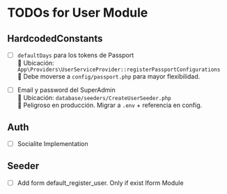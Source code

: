 # TODOs for User Module

## HardcodedConstants
- [ ] `defaultDays` para los tokens de Passport  
  📍 Ubicación: `App\Providers\UserServiceProvider::registerPassportConfigurations`  
  📎 Debe moverse a `config/passport.php` para mayor flexibilidad.

- [ ] Email y password del SuperAdmin  
  📍 Ubicación: `database/seeders/CreateUserSeeder.php`  
  📎 Peligroso en producción. Migrar a `.env` + referencia en config.

## Auth
- [ ] Socialite Implementation

## Seeder
- [ ] Add form default_register_user. Only if exist Iform Module
